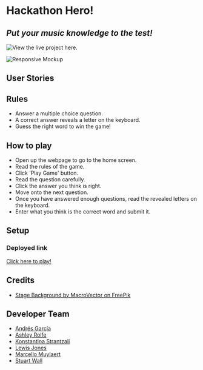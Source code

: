 # **Hackathon Hero!** 
## *Put your music knowledge to the test!*

![View the live project here.](https://wierdlygoodcoder.github.io/hackathon-team-7/)

![Responsive Mockup]()

## User Stories

## Rules

* Answer a multiple choice question.
* A correct answer reveals a letter on the keyboard.
* Guess the right word to win the game!

## How to play

* Open up the webpage to go to the home screen.
* Read the rules of the game.
* Click 'Play Game' button.
* Read the question carefully.
* Click the answer you think is right.
* Move onto the next question.
* Once you have answered enough questions, read the revealed letters on the keyboard.
* Enter what you think is the correct word and submit it.

## Setup

### Deployed link

[Click here to play!]()

## Credits

* [Stage Background by MacroVector on FreePik](https://www.freepik.com/free-vector/spotlights-realistic-composition-with-set-six-spot-lights-hanging-reel-circle-plot_7286081.htm#query=green%20stage&position=41&from_view=search&track=sph)

## Developer Team

* [Andrés García](https://www.linkedin.com)
* [Ashley Rolfe](https://www.linkedin.com)
* [Konstantina Strantzali](https://www.linkedin.com)
* [Lewis Jones](https://www.linkedin.com)
* [Marcello Muylaert](https://www.linkedin.com)
* [Stuart Wall](https://www.linkedin.com)
